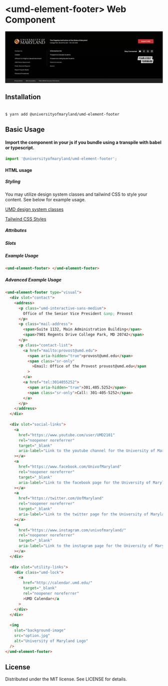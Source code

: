 # &lt;umd-element-footer&gt; Web Component

!['Footer Example'](source/assets/example.png)

## Installation

```

$ yarn add @universityofmaryland/umd-element-footer

```

## Basic Usage

#### Import the component in your js if you bundle using a transpile with babel or typescript.

```js
import '@universityofmaryland/umd-element-footer';
```

#### HTML usage

##### Styling

You may utilize design system classes and tailwind CSS to style your content. See below for example usage.

[UMD design system classes](https://designsystem.umd.edu/)

[Tailwind CSS Styles](https://tailwindcss.com/docs)

##### Attributes

##### Slots

##### Example Usage

```html
<umd-element-footer> </umd-element-footer>
```

##### Advanced Example Usage

```html
<umd-element-footer type="visual">
  <div slot="contact">
    <address>
      <p class="umd-interactive-sans-medium">
        Office of the Senior Vice President &amp; Provost
      </p>
      <p class="mail-address">
        <span>Suite 1132, Main Administration Building</span>
        <span>7901 Regents Drive College Park, MD 20742</span>
      </p>
      <p class="contact-list">
        <a href="mailto:provost@umd.edu">
          <span aria-hidden="true">provost@umd.edu</span>
          <span class="sr-only"
            >Email: Office of the Provost provost@umd.edu</span
          >
        </a>
        <a href="tel:3014055252">
          <span aria-hidden="true">301.405.5252</span>
          <span class="sr-only">Call: 301-405-5252</span>
        </a>
      </p>
    </address>
  </div>

  <div slot="social-links">
    <a
      href="https://www.youtube.com/user/UMD2101"
      rel="noopener noreferrer"
      target="_blank"
      aria-label="Link to the youtube channel for the University of Maryland"
    ></a>
    <a
      href="https://www.facebook.com/UnivofMaryland"
      rel="noopener noreferrer"
      target="_blank"
      aria-label="Link to the facebook page for the University of Maryland"
    ></a>
    <a
      href="https://twitter.com/UofMaryland"
      rel="noopener noreferrer"
      target="_blank"
      aria-label="Link to the twitter page for the University of Maryland"
    ></a>
    <a
      href="https://www.instagram.com/univofmaryland/"
      rel="noopener noreferrer"
      target="_blank"
      aria-label="Link to the instagram page for the University of Maryland"
    ></a>
  </div>

  <div slot="utility-links">
    <div class="umd-lock">
      <a
        href="http://calendar.umd.edu/"
        target="_blank"
        rel="noopener noreferrer"
        >UMD Calendar</a
      >
    </div>
  </div>

  <img
    slot="background-image"
    src="option.jpg"
    alt="University of Maryland Logo"
  />
</umd-element-footer>
```

## License

Distributed under the MIT license. See LICENSE for details.
